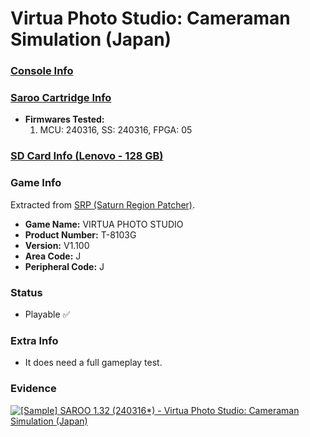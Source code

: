 # Virtua Photo Studio: Cameraman Simulation (Japan)

### [Console Info](../../../../Info/Consoles/VA13/README.md)

### [Saroo Cartridge Info](../../../../Info/Cartridges/RetroGameParadiseStore/1.32F/README.md)

- <b>Firmwares Tested:</b>
  1. MCU: 240316, SS: 240316, FPGA: 05

### [SD Card Info (Lenovo - 128 GB)](../../../../Info/SdCards/Lenovo/128GB/fat32/README.md)

### Game Info

Extracted from [SRP (Saturn Region Patcher)](https://segaxtreme.net/resources/saturn-region-patcher.81/download).

- <b>Game Name:</b> VIRTUA PHOTO STUDIO
- <b>Product Number:</b> T-8103G
- <b>Version:</b> V1.100
- <b>Area Code:</b> J
- <b>Peripheral Code:</b> J

### Status

- Playable :white_check_mark:

### Extra Info

- It does need a full gameplay test.

### Evidence

[![[Sample] SAROO 1.32 (240316*) - Virtua Photo Studio: Cameraman Simulation (Japan)](https://img.youtube.com/vi/3IIDldyQRgk/0.jpg)](https://www.youtube.com/watch?v=3IIDldyQRgk)
